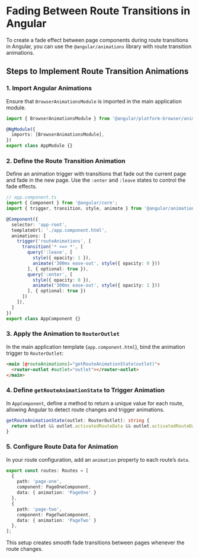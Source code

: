 
# Fading Between Route Transitions in Angular

To create a fade effect between page components during route transitions in Angular, you can use the `@angular/animations` library with route transition animations.

## Steps to Implement Route Transition Animations

### 1. Import Angular Animations
Ensure that `BrowserAnimationsModule` is imported in the main application module.

```typescript
import { BrowserAnimationsModule } from '@angular/platform-browser/animations';

@NgModule({
  imports: [BrowserAnimationsModule],
})
export class AppModule {}
```

### 2. Define the Route Transition Animation

Define an animation trigger with transitions that fade out the current page and fade in the new page. Use the `:enter` and `:leave` states to control the fade effects.

```typescript
// app.component.ts
import { Component } from '@angular/core';
import { trigger, transition, style, animate } from '@angular/animations';

@Component({
  selector: 'app-root',
  templateUrl: './app.component.html',
  animations: [
    trigger('routeAnimations', [
      transition('* <=> *', [
        query(':leave', [
          style({ opacity: 1 }),
          animate('300ms ease-out', style({ opacity: 0 }))
        ], { optional: true }),
        query(':enter', [
          style({ opacity: 0 }),
          animate('300ms ease-out', style({ opacity: 1 }))
        ], { optional: true })
      ])
    ]),
  ]
})
export class AppComponent {}
```

### 3. Apply the Animation to `RouterOutlet`

In the main application template (`app.component.html`), bind the animation trigger to `RouterOutlet`:

```html
<main [@routeAnimations]="getRouteAnimationState(outlet)">
  <router-outlet #outlet="outlet"></router-outlet>
</main>
```

### 4. Define `getRouteAnimationState` to Trigger Animation

In `AppComponent`, define a method to return a unique value for each route, allowing Angular to detect route changes and trigger animations.

```typescript
getRouteAnimationState(outlet: RouterOutlet): string {
  return outlet && outlet.activatedRouteData && outlet.activatedRouteData['animation'];
}
```

### 5. Configure Route Data for Animation

In your route configuration, add an `animation` property to each route’s `data`.

```typescript
export const routes: Routes = [
  {
    path: 'page-one',
    component: PageOneComponent,
    data: { animation: 'PageOne' }
  },
  {
    path: 'page-two',
    component: PageTwoComponent,
    data: { animation: 'PageTwo' }
  },
];
```

This setup creates smooth fade transitions between pages whenever the route changes.

